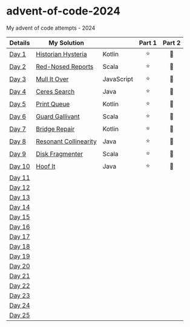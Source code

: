 # advent-of-code-2024
My advent of code attempts - 2024

| Details                                        | My Solution                              |            | Part 1 | Part 2 |
|------------------------------------------------|------------------------------------------|------------|:------:|:------:|
| [Day 1](https://adventofcode.com/2024/day/1)   | [Historian Hysteria](Day01/README.md)    | Kotlin     |   ⭐    |   🌟   |
| [Day 2](https://adventofcode.com/2024/day/2)   | [Red-Nosed Reports](Day02/README.md)     | Scala      |   ⭐    |   🌟   |
| [Day 3](https://adventofcode.com/2024/day/3)   | [Mull It Over](Day03/README.md)          | JavaScript |   ⭐    |   🌟   |
| [Day 4](https://adventofcode.com/2024/day/4)   | [Ceres Search](Day04/README.md)          | Java       |   ⭐    |   🌟   |
| [Day 5](https://adventofcode.com/2024/day/5)   | [Print Queue](Day05/README.md)           | Kotlin     |   ⭐    |   🌟   |
| [Day 6](https://adventofcode.com/2024/day/6)   | [Guard Gallivant](Day06/README.md)       | Scala      |   ⭐    |   🌟   |
| [Day 7](https://adventofcode.com/2024/day/7)   | [Bridge Repair](Day07/README.md)         | Kotlin     |   ⭐    |   🌟   |
| [Day 8](https://adventofcode.com/2024/day/8)   | [Resonant Collinearity](Day08/README.md) | Java       |   ⭐    |   🌟   |
| [Day 9](https://adventofcode.com/2024/day/9)   | [Disk Fragmenter](Day09/README.md)       | Scala      |   ⭐    |   🌟   |
| [Day 10](https://adventofcode.com/2024/day/10) | [Hoof It](Day10/README.md)               | Java       |   ⭐    |   🌟   |
| [Day 11](https://adventofcode.com/2024/day/11) |                                          |            |        |        |
| [Day 12](https://adventofcode.com/2024/day/12) |                                          |            |        |        |
| [Day 13](https://adventofcode.com/2024/day/13) |                                          |            |        |        |
| [Day 14](https://adventofcode.com/2024/day/14) |                                          |            |        |        |
| [Day 15](https://adventofcode.com/2024/day/15) |                                          |            |        |        |
| [Day 16](https://adventofcode.com/2024/day/16) |                                          |            |        |        |
| [Day 17](https://adventofcode.com/2024/day/17) |                                          |            |        |        |
| [Day 18](https://adventofcode.com/2024/day/18) |                                          |            |        |        |
| [Day 19](https://adventofcode.com/2024/day/19) |                                          |            |        |        |
| [Day 20](https://adventofcode.com/2024/day/20) |                                          |            |        |        |
| [Day 21](https://adventofcode.com/2024/day/21) |                                          |            |        |        |
| [Day 22](https://adventofcode.com/2024/day/22) |                                          |            |        |        |
| [Day 23](https://adventofcode.com/2024/day/23) |                                          |            |        |        |
| [Day 24](https://adventofcode.com/2024/day/24) |                                          |            |        |        |
| [Day 25](https://adventofcode.com/2024/day/25) |                                          |            |        |        |
